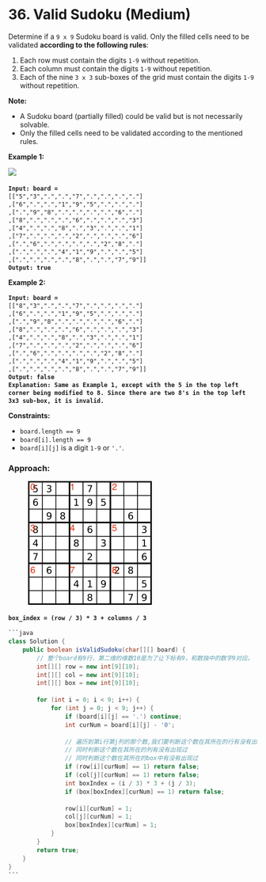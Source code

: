 # 36. Valid Sudoku (Medium)

Determine if a `9 x 9` Sudoku board is valid. Only the filled cells need to be validated **according to the following rules**:

1. Each row must contain the digits `1-9` without repetition.
2. Each column must contain the digits `1-9` without repetition.
3. Each of the nine `3 x 3` sub-boxes of the grid must contain the digits `1-9` without repetition.

**Note:**

* A Sudoku board (partially filled) could be valid but is not necessarily solvable.
* Only the filled cells need to be validated according to the mentioned rules.

&#x20;

**Example 1:**

![](https://upload.wikimedia.org/wikipedia/commons/thumb/f/ff/Sudoku-by-L2G-20050714.svg/250px-Sudoku-by-L2G-20050714.svg.png)

<pre data-overflow="wrap"><code><strong>Input: board = 
</strong>[["5","3",".",".","7",".",".",".","."]
,["6",".",".","1","9","5",".",".","."]
,[".","9","8",".",".",".",".","6","."]
,["8",".",".",".","6",".",".",".","3"]
,["4",".",".","8",".","3",".",".","1"]
,["7",".",".",".","2",".",".",".","6"]
,[".","6",".",".",".",".","2","8","."]
,[".",".",".","4","1","9",".",".","5"]
,[".",".",".",".","8",".",".","7","9"]]
<strong>Output: true
</strong></code></pre>

**Example 2:**

<pre data-overflow="wrap"><code><strong>Input: board = 
</strong>[["8","3",".",".","7",".",".",".","."]
,["6",".",".","1","9","5",".",".","."]
,[".","9","8",".",".",".",".","6","."]
,["8",".",".",".","6",".",".",".","3"]
,["4",".",".","8",".","3",".",".","1"]
,["7",".",".",".","2",".",".",".","6"]
,[".","6",".",".",".",".","2","8","."]
,[".",".",".","4","1","9",".",".","5"]
,[".",".",".",".","8",".",".","7","9"]]
<strong>Output: false
</strong><strong>Explanation: Same as Example 1, except with the 5 in the top left corner being modified to 8. Since there are two 8's in the top left 3x3 sub-box, it is invalid.
</strong></code></pre>

**Constraints:**

* `board.length == 9`
* `board[i].length == 9`
* `board[i][j]` is a digit `1-9` or `'.'`.

### Approach:

<figure><img src="../../../.gitbook/assets/image (1).png" alt=""><figcaption></figcaption></figure>

**`box_index = (row / 3) * 3 + columns / 3`**



````java
```java
class Solution {
    public boolean isValidSudoku(char[][] board) {
        // 整个board有9行，第二维的维数10是为了让下标有9，和数独中的数字9对应。
        int[][] row = new int[9][10];
        int[][] col = new int[9][10];
        int[][] box = new int[9][10];

        for (int i = 0; i < 9; i++) {
            for (int j = 0; j < 9; j++) {
                if (board[i][j] == '.') continue;
                int curNum = board[i][j] - '0';

                // 遍历到第i行第j列的那个数,我们要判断这个数在其所在的行有没有出现过，
                // 同时判断这个数在其所在的列有没有出现过
                // 同时判断这个数在其所在的box中有没有出现过
                if (row[i][curNum] == 1) return false;
                if (col[j][curNum] == 1) return false;
                int boxIndex = (i / 3) * 3 + (j / 3);
                if (box[boxIndex][curNum] == 1) return false;

                row[i][curNum] = 1;
                col[j][curNum] = 1;
                box[boxIndex][curNum] = 1;
            }
        }
        return true;
    }
}
```
````

